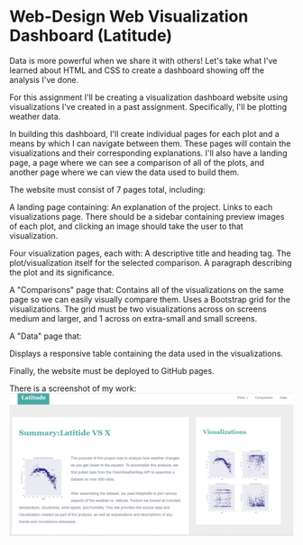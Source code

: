 # Web-Design Web Visualization Dashboard (Latitude)

Data is more powerful when we share it with others! Let's take what I've learned about HTML and CSS to create a dashboard showing off the analysis I've done.

For this assignment I'll be creating a visualization dashboard website using visualizations I've created in a past assignment. Specifically, I'll be plotting weather data.

In building this dashboard, I'll create individual pages for each plot and a means by which I can navigate between them. These pages will contain the visualizations and their corresponding explanations. I'll also have a landing page, a page where we can see a comparison of all of the plots, and another page where we can view the data used to build them.

The website must consist of 7 pages total, including:

A landing page containing:
An explanation of the project.
Links to each visualizations page. There should be a sidebar containing preview images of each plot, and clicking an image should take the user to that visualization.


Four visualization pages, each with:
A descriptive title and heading tag.
The plot/visualization itself for the selected comparison.
A paragraph describing the plot and its significance.


A "Comparisons" page that:
Contains all of the visualizations on the same page so we can easily visually compare them.
Uses a Bootstrap grid for the visualizations.
The grid must be two visualizations across on screens medium and larger, and 1 across on extra-small and small screens.


A "Data" page that:

Displays a responsive table containing the data used in the visualizations.

Finally, the website must be deployed to GitHub pages.

There is a screenshot of my work:
![png!](Screenshot_1.png)
